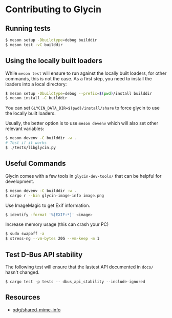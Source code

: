 # Contributing to Glycin

## Running tests

```sh
$ meson setup -Dbuildtype=debug builddir
$ meson test -vC builddir
```

## Using the locally built loaders

While `meson test` will ensure to run against the locally built loaders, for other commands, this is not the case. As a first step, you need to install the loaders into a local directory:

```sh
$ meson setup -Dbuildtype=debug --prefix=$(pwd)/install builddir
$ meson install -C builddir
```

You can set `GLYCIN_DATA_DIR=$(pwd)/install/share` to force glycin to use the locally built loaders.

Usually, the better option is to use `meson devenv` which will also set other relevant variables:

```sh
$ meson devenv -C builddir -w .
# Test if it works
$ ./tests/libglycin.py
```

## Useful Commands

Glycin comes with a few tools in `glycin-dev-tools/` that can be helpful for development.

```sh
$ meson devenv -C builddir -w .
$ cargo r --bin glycin-image-info image.png
```

Use ImageMagic to get Exif information.

```sh
$ identify -format '%[EXIF:*]' <image>
```

Increase memory usage (this can crash your PC)

```sh
$ sudo swapoff -a
$ stress-ng --vm-bytes 20G --vm-keep -m 1
```

## Test D-Bus API stability

The following test will ensure that the lastest API documented in `docs/` hasn't changed.

```
$ cargo test -p tests -- dbus_api_stability --include-ignored
```

## Resources

- [xdg/shared-mime-info](https://gitlab.freedesktop.org/xdg/shared-mime-info/-/blob/master/data/freedesktop.org.xml.in)
